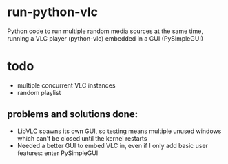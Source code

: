 # run-python-vlc
Python code to run multiple random media sources at the same time, running a VLC player (python-vlc) embedded in a GUI (PySimpleGUI)

# todo
- multiple concurrent VLC instances
- random playlist

## problems and solutions done:
- LibVLC spawns its own GUI, so testing means multiple unused windows which can't be closed until the kernel restarts 
- Needed a better GUI to embed VLC in, even if I only add basic user features: enter PySimpleGUI
 
